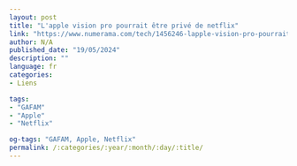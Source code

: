 ```yaml
---
layout: post
title: "L'apple vision pro pourrait être privé de netflix"
link: "https://www.numerama.com/tech/1456246-lapple-vision-pro-pourrait-etre-prive-de-netflix.html"
author: N/A
published_date: "19/05/2024"
description: ""
language: fr
categories:
- Liens

tags:
- "GAFAM"
- "Apple"
- "Netflix"

og-tags: "GAFAM, Apple, Netflix"
permalink: /:categories/:year/:month/:day/:title/
---
```

